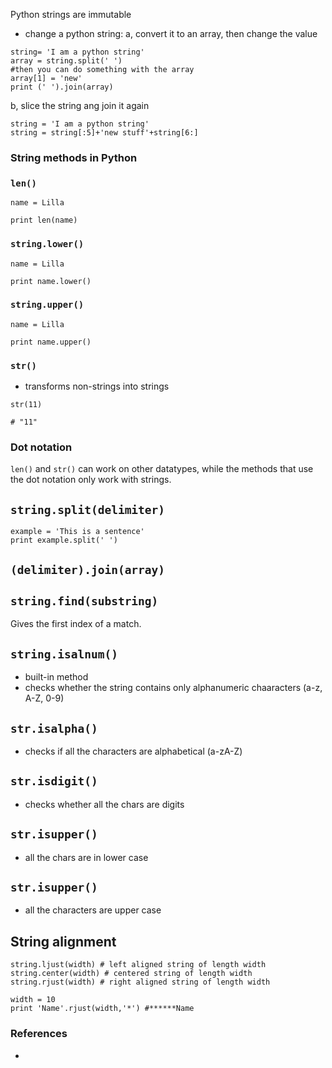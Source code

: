 Python strings are immutable
- change a python string:
a, convert it to an array, then change the value
```
string= 'I am a python string'
array = string.split(' ')
#then you can do something with the array
array[1] = 'new'
print (' ').join(array)
```

b, slice the string ang join it again

```
string = 'I am a python string'
string = string[:5]+'new stuff'+string[6:]
```

### String methods in Python

### ```len()```
```
name = Lilla

print len(name)
```

### ```string.lower()```
```
name = Lilla

print name.lower()
```

### ```string.upper()```

```
name = Lilla

print name.upper()
```

### ```str()```
- transforms non-strings into strings
```
str(11)

# "11"
```

### Dot notation

```len()``` and ```str()``` can work on other datatypes, while the methods that use the dot notation only work with strings.

## ```string.split(delimiter)```

```
example = 'This is a sentence'
print example.split(' ')
```

## ```(delimiter).join(array)```

## ```string.find(substring)```

Gives the first index of a match.

## ```string.isalnum()```
- built-in method
- checks whether the string contains only alphanumeric chaaracters (a-z, A-Z, 0-9)

## ```str.isalpha()```
- checks if all the characters are alphabetical (a-zA-Z)

## ```str.isdigit()```
- checks whether all the chars are digits

## ```str.isupper()```
- all the chars are in lower case

## ```str.isupper()```
- all the characters are upper case

## String alignment
```
string.ljust(width) # left aligned string of length width
string.center(width) # centered string of length width
string.rjust(width) # right aligned string of length width
```

```
width = 10
print 'Name'.rjust(width,'*') #******Name
```

### References
- [](http://www.thelearningpoint.net/computer-science/learning-python-programming-and-data-structures/learning-python-programming-and-data-structures--tutorial-12--string-manipulation)
